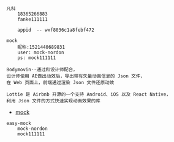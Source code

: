 

```
凡科
    18365266883
    fanke111111
```

```
	appid  -- wxf8036c1a8febf472
```

```
mock 
	昵称:1521440689831
	user: mock-nordon
	ps: mock111111
```


```
Bodymovin--通过和设计师配合，
设计师使用 AE做出动效后，导出带有矢量动画信息的 Json 文件，
在 Web 页面上，前端通过渲染 Json 文件还原动效
```

```
Lottie 是 Airbnb 开源的一个支持 Android、iOS 以及 React Native，
利用 Json 文件的方式快速实现动画效果的库
```

- [mock](https://www.easy-mock.com/)
```
easy-mock
    mock-nordon
    mock111111
```